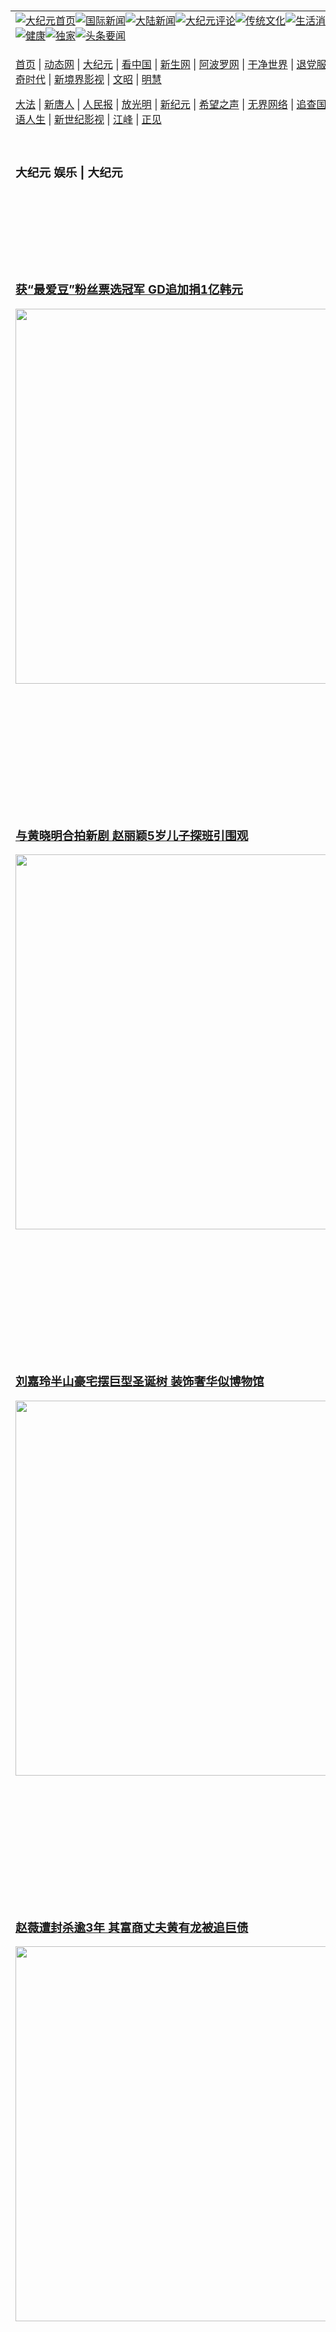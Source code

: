<a name="1" id="1" target="_blank">&nbsp;</a> <span id="1">&nbsp;</span><table align=center border="0"><tr><td colspan="2" VALIGN=TOP><a href="https://github.com/1992513/djy/blob/master/gb/nf1351518.md#1"><img src="https://raw.githubusercontent.com/1992513/www/master/t/djy/1.jpg" title="大纪元首页" alt="大纪元首页"></a><a href="https://github.com/1992513/djy/blob/master/gb/n24hr.md#1"><img src="https://raw.githubusercontent.com/1992513/www/master/t/djy/3.jpg" title="国际新闻" alt="国际新闻"></a><a href="https://github.com/1992513/djy/blob/master/gb/nsc413.md#1"><img src="https://raw.githubusercontent.com/1992513/www/master/t/djy/4.jpg" title="大陆新闻" alt="大陆新闻"></a><a href="https://github.com/1992513/djy/blob/master/gb/news392.md#1"><img src="https://raw.githubusercontent.com/1992513/www/master/t/djy/5.jpg" title="大纪元评论" alt="大纪元评论"></a><a href="https://github.com/1992513/djy/blob/master/gb/news2007.md#1"><img src="https://raw.githubusercontent.com/1992513/www/master/t/djy/6.jpg" title="传统文化" alt="传统文化"></a><a href="https://github.com/1992513/djy/blob/master/gb/news2008.md#1"><img src="https://raw.githubusercontent.com/1992513/www/master/t/djy/7.jpg" title="生活消费" alt="生活消费"></a><a href="https://github.com/1992513/djy/blob/master/gb/ncyule.md#1"><img src="https://raw.githubusercontent.com/1992513/www/master/t/djy/8.jpg" title="娱乐休闲" alt="娱乐休闲"></a><a href="https://github.com/1992513/djy/blob/master/gb/nsc1002.md#1"><img src="https://raw.githubusercontent.com/1992513/www/master/t/djy/9.jpg" title="健康" alt="健康"></a><a href="https://github.com/1992513/djy/blob/master/gb/nf6092.md#1"><img src="https://raw.githubusercontent.com/1992513/www/master/t/djy/10a.jpg" title="独家" alt="独家"></a><a href="https://github.com/1992513/djy/blob/master/gb/nf4514.md#1"><img src="https://raw.githubusercontent.com/1992513/www/master/t/djy/12a.jpg" title="头条要闻" alt="头条要闻"></a></td></tr><tr><td colspan="2" VALIGN=TOP><p><a href="https://github.com/1992513/www/blob/master/README.md?krlbzrp#1" target="_blank">首页</a> | <a href="https://d2csrn8d5ncbve.cloudfront.net/1?caoohe" target="_blank">动态网</a> | <a href="https://d2bd0i85jg8bcc.cloudfront.net/2?eppgtmlt" target="_blank">大纪元</a> | <a href="https://d2jsgnf2snq1t5.cloudfront.net/4?gsioarpc" target="_blank">看中国</a> | <a href="https://d10efcw5kfoez9.cloudfront.net/pHh5q?jvhakww" target="_blank">新生网</a> | <a href="https://d1or6b2roqil0x.cloudfront.net/tktpt?rnabyq" target="_blank">阿波罗网</a> | <a href="https://dfxrfb9070id6.cloudfront.net/Mjpvu?hlexcggme" target="_blank">干净世界</a> | <a href="https://d3myewunzonann.cloudfront.net/10?eelzuy" target="_blank">退党服务</a> | <a href="https://djwddd4nnr0na.cloudfront.net/Rffqf?nwgnvi" target="_blank">明慧广播</a> | <a href="https://dlph7fabhsbfp.cloudfront.net/nw9Vn?cglcekhqp" target="_blank">传奇时代</a> | <a href="https://dol9bue5bysdj.cloudfront.net/AF9AG?fdpexpfr" target="_blank">新境界影视</a> | <a href="https://djwddd4nnr0na.cloudfront.net/zqMQA?gqtrrhga" target="_blank">文昭</a> | <a href="https://d1znr9c9sm73cv.cloudfront.net/7?wtxaz" target="_blank">明慧</a></p><p><a href="https://d1b0mjr6ppvor4.cloudfront.net/9?fhammh" target="_blank">大法</a> | <a href="https://d14a0yccee2yym.cloudfront.net/3?opmhq" target="_blank">新唐人</a> | <a href="https://d1xqyoddjp48c4.cloudfront.net/obAhT?zrnist" target="_blank">人民报</a> | <a href="https://d265ujbtchne9r.cloudfront.net/xXNHu?kfmstj" target="_blank">放光明</a> | <a href="https://d2agd1dsojkgmu.cloudfront.net/5?tisqyfnyn" target="_blank">新纪元</a> | <a href="https://d14a0yccee2yym.cloudfront.net/6?fsupzw" target="_blank">希望之声</a> | <a href="https://d2b68ib2p4x8t6.cloudfront.net/11?wfaez" target="_blank">无界网络</a> | <a href="https://dlvlk7o3qgp9v.cloudfront.net/Pueji?tqnwq" target="_blank">追查国际</a> | <a href="https://d3gus727acem18.cloudfront.net/16?pdomag" target="_blank">明慧之窗</a> | <a href="https://dld25pfif4r64.cloudfront.net/LdvzZ?fljahxdld" target="_blank">细语人生</a> | <a href="https://d1tuw6k1rjq3u6.cloudfront.net/fBn3r?ukqqtxq" target="_blank">新世纪影视</a> | <a href="https://dycmgeziwp90b.cloudfront.net/PUWMb?inwte" target="_blank">江峰</a> | <a href="https://d1jex6syje0yji.cloudfront.net/8?taypn" target="_blank">正见</a></p></td></tr><tr><td width="626"><h3><p><strong>大纪元  娱乐 | 大纪元</strong></p></h3></td><td VALIGN=TOP rowspan=60><a href="https://d8fwqziezxawm.cloudfront.net/video/play/1034.html" target="_blank"><img  src="https://raw.githubusercontent.com/1992513/djy/master/gb/300/gudianwu.jpg" title="神韵古典舞技巧表演" alt="神韵古典舞技巧表演"></a><br><a href="https://d8fwqziezxawm.cloudfront.net/video/play/1154.html" target="_blank"><img  src="https://raw.githubusercontent.com/1992513/djy/master/gb/300/9ping.jpg" title="九评共产党" alt="九评共产党"></a><br><a href="https://d8fwqziezxawm.cloudfront.net/video/play/1118.html" target="_blank"><img  src="https://raw.githubusercontent.com/1992513/djy/master/gb/300/communism.jpg" title="共产主义终极目的" alt="共产主义终极目的"></a><br><a href="https://d8fwqziezxawm.cloudfront.net/video/play/1.html" target="_blank"><img  src="https://raw.githubusercontent.com/1992513/djy/master/gb/300/weihuo.jpg" title="中共的伪火骗局" alt="中共的伪火骗局"></a><br><a href="https://d8fwqziezxawm.cloudfront.net/video/play/2.html" target="_blank"><img  src="https://raw.githubusercontent.com/1992513/djy/master/gb/300/changzhi.jpg" title="古今奇观 藏字石" alt="古今奇观 藏字石"></a><br><a href="https://d8fwqziezxawm.cloudfront.net/video/play/1044.html" target="_blank"><img  src="https://raw.githubusercontent.com/1992513/djy/master/gb/300/tianan.jpg" title="通往天安门的旅程" alt="通往天安门的旅程"></a><br><a href="https://d8fwqziezxawm.cloudfront.net/video/play/49.html" target="_blank"><img  src="https://raw.githubusercontent.com/1992513/djy/master/gb/300/weilai.jpg" title="未来人的神话" alt="未来人的神话"></a><br><a href="https://d8fwqziezxawm.cloudfront.net/video/play/1216.html" target="_blank"><img  src="https://raw.githubusercontent.com/1992513/djy/master/gb/300/ji-zy.jpg" title="中共罪恶的活摘" alt="中共罪恶的活摘"></a><br><a href="https://d8fwqziezxawm.cloudfront.net/video/play/1080.html" target="_blank"><img  src="https://raw.githubusercontent.com/1992513/djy/master/gb/300/huozhai.jpg" title="铁证如山" alt="铁证如山"></a><br><a href="https://d8fwqziezxawm.cloudfront.net/video/play/149.html" target="_blank"><img  src="https://raw.githubusercontent.com/1992513/djy/master/gb/300/4ke.jpg" title="一家四口死于中共暴政" alt="一家四口死于中共暴政"></a><br><a href="https://d8fwqziezxawm.cloudfront.net/video/play/150.html" target="_blank"><img  src="https://raw.githubusercontent.com/1992513/djy/master/gb/300/jie-di.jpg" title="─弟妹相继死于中共迫害" alt="─弟妹相继死于中共迫害"></a><br><a href="https://d8fwqziezxawm.cloudfront.net/video/play/154.html" target="_blank"><img  src="https://raw.githubusercontent.com/1992513/djy/master/gb/300/ma-sj.jpg" title="她们许多已经被中共迫害至死" alt="她们许多已经被中共迫害至死"></a><br><a href="https://d8fwqziezxawm.cloudfront.net/video/play/153.html" target="_blank"><img  src="https://raw.githubusercontent.com/1992513/djy/master/gb/300/shuan-cxl.jpg" title="双城血泪" alt="双城血泪"></a><br><a href="https://d8fwqziezxawm.cloudfront.net/video/play/21.html" target="_blank"><img  src="https://raw.githubusercontent.com/1992513/djy/master/gb/300/wu-zbh.jpg" title="震撼人心的无罪辩护" alt="震撼人心的无罪辩护"></a><br><a href="https://d8fwqziezxawm.cloudfront.net/video/play/158.html" target="_blank"><img  src="https://raw.githubusercontent.com/1992513/djy/master/gb/300/6c10-720.jpg" title="中共的迫害与掩盖" alt="中共的迫害与掩盖"></a><br><a href="https://d8fwqziezxawm.cloudfront.net/video/play/30.html" target="_blank"><img  src="https://raw.githubusercontent.com/1992513/djy/master/gb/300/xian-z.jpg" title="中共官员的选择" alt="中共官员的选择"></a><br><a href="https://d8fwqziezxawm.cloudfront.net/video/play/3.html" target="_blank"><img  src="https://raw.githubusercontent.com/1992513/djy/master/gb/300/1400l.jpg" title="剖析中共造假" alt="剖析中共造假"></a><br><a href="https://d8fwqziezxawm.cloudfront.net/video/play/1103.html" target="_blank"><img  src="https://raw.githubusercontent.com/1992513/djy/master/gb/300/425.jpg" title="万人上访真相" alt="万人上访真相"></a><br><a href="https://d8fwqziezxawm.cloudfront.net/video/play/121.html" target="_blank"><img  src="https://raw.githubusercontent.com/1992513/djy/master/gb/300/qing-h.jpg" title="被中共迫害的清华学子" alt="被中共迫害的清华学子"></a><br><a href="https://d8fwqziezxawm.cloudfront.net/video/play/14.html" target="_blank"><img  src="https://raw.githubusercontent.com/1992513/djy/master/gb/300/jian-z513.jpg" title="见证五月十三日" alt="见证五月十三日"></a><br><a href="https://d8fwqziezxawm.cloudfront.net/video/play/1096.html" target="_blank"><img  src="https://raw.githubusercontent.com/1992513/djy/master/gb/300/gongfu.jpg" title="功夫 寻道" alt="功夫 寻道"></a><br><a href="https://d8fwqziezxawm.cloudfront.net/video/play/1104.html" target="_blank"><img  src="https://raw.githubusercontent.com/1992513/djy/master/gb/300/guangguimian.jpg" title="歌唱家人生奇迹" alt="歌唱家人生奇迹"></a><br><a href="https://d8fwqziezxawm.cloudfront.net/video/play/163.html" target="_blank"><img  src="https://raw.githubusercontent.com/1992513/djy/master/gb/300/ming-jjy.jpg" title="名校精英的选择" alt="名校精英的选择"></a><br><a href="https://d8fwqziezxawm.cloudfront.net/video/play/18.html" target="_blank"><img  src="https://raw.githubusercontent.com/1992513/djy/master/gb/300/yin-lj.jpg" title="音乐之家的故事" alt="音乐之家的故事"></a><br><a href="https://d8fwqziezxawm.cloudfront.net/video/play/33.html" target="_blank"><img  src="https://raw.githubusercontent.com/1992513/djy/master/gb/300/ming-hsf.jpg" title="平凡中的不平凡" alt="平凡中的不平凡"></a><br><a href="https://github.com/1992513/www/blob/master/README.md?dfh#9" target="_blank"><img  src="https://raw.githubusercontent.com/1992513/djy/master/gb/300/yong-h.jpg" title="永恒的见证"  alt="永恒的见证"></a><br><a href="https://github.com/1992513/djy/blob/master/gb/13/9/29/n3974789.md?dfh#1" target="_blank"><img  src="https://raw.githubusercontent.com/1992513/djy/master/gb/300/shang-lnz.jpg" title="善良女子被中共投男牢"  alt="善良女子被中共投男牢"></a><br><a href="https://github.com/1992513/djy/blob/master/gb/16/3/16/n4663449.md?dfh#1" target="_blank"><img  src="https://raw.githubusercontent.com/1992513/djy/master/gb/300/huo-z3.jpg" title="警卫目击中共活摘"  alt="警卫目击中共活摘"></a><br><a href="https://github.com/1992513/djy/blob/master/gb/16/8/7/n8177641.md?dfh#1" target="_blank"><img  src="https://raw.githubusercontent.com/1992513/djy/master/gb/300/huo-z4.jpg" title="证人描述活摘恐怖"  alt="证人描述活摘恐怖"></a><br><a href="https://github.com/1992513/djy/blob/master/gb/10/4/19/n2881569.md?dfh#1" target="_blank"><img  src="https://raw.githubusercontent.com/1992513/djy/master/gb/300/huo-z1.jpg" title="揭开活摘器官黑幕"  alt="揭开活摘器官黑幕"></a><br><a href="https://github.com/1992513/djy/blob/master/gb/10/11/7/n3077476.md?dfh#1" target="_blank"><img  src="https://raw.githubusercontent.com/1992513/djy/master/gb/300/ma-ks.jpg" title="马克思的成魔之路"  alt="马克思的成魔之路"></a><br><a href="https://github.com/1992513/djy/blob/master/gb/18/5/10/n10381511.md?dfh#1" target="_blank"><img  src="https://raw.githubusercontent.com/1992513/djy/master/gb/300/st1.jpg" title="关注三亿人三退"  alt="关注三亿人三退"></a><br><a href="https://github.com/1992513/djy/blob/master/gb/18/3/21/n10237682.md?dfh#1" target="_blank"><img  src="https://raw.githubusercontent.com/1992513/djy/master/gb/300/jie-t.jpg" title="解体中共复兴中华"  alt="解体中共复兴中华"></a><br><a href="https://github.com/1992513/djy/blob/master/gb/9/2/9/n2422991.md?dfh#1" target="_blank"><img  src="https://raw.githubusercontent.com/1992513/djy/master/gb/300/gao-zs.jpg" title="中共迫害良心律师"  alt="中共迫害良心律师"></a><br><a href="https://github.com/1992513/djy/blob/master/gb/18/12/9/n10900044.md?dfh#1" target="_blank"><img  src="https://raw.githubusercontent.com/1992513/djy/master/gb/300/sj1.jpg" title="三百多万人举报江泽民"  alt="三百多万人举报江泽民"></a><br><a href="https://github.com/1992513/djy/blob/master/gb/18/8/28/n10672014.md?dfh#1" target="_blank"><img  src="https://raw.githubusercontent.com/1992513/djy/master/gb/300/sj2.jpg" title="这些官员为何起诉江泽民"  alt="这些官员为何起诉江泽民"></a><br><a href="https://github.com/1992513/djy/blob/master/gb/8/12/18/n2367165.md?dfh#1" target="_blank"><img  src="https://raw.githubusercontent.com/1992513/djy/master/gb/300/liangan.jpg" title="海峡两岸的强烈反差"  alt="海峡两岸的强烈反差"></a><br><a href="https://github.com/1992513/djy/blob/master/gb/15/12/10/n4593139.md?dfh#1" target="_blank"><img  src="https://raw.githubusercontent.com/1992513/djy/master/gb/300/jia-ndzl.jpg" title="加拿大总理的贺信"  alt="加拿大总理的贺信"></a><br><a href="https://github.com/1992513/djy/blob/master/gb/11/6/17/n3289382.md?dfh#1" target="_blank"><img  src="https://raw.githubusercontent.com/1992513/djy/master/gb/300/xiao-wd.jpg" title="探寻真相兼听则明"  alt="探寻真相兼听则明"></a><br><a href="https://github.com/1992513/djy/blob/master/gb/18/10/27/n10812623.md?dfh#1" target="_blank"><img  src="https://raw.githubusercontent.com/1992513/djy/master/gb/300/yindu.jpg" title="印度媒体报道东方"  alt="印度媒体报道东方"></a><br><a href="https://github.com/1992513/djy/blob/master/gb/18/6/9/n10469652.md?dfh#1" target="_blank"><img  src="https://raw.githubusercontent.com/1992513/djy/master/gb/300/xie-j.jpg" title="不一样的海外校园"  alt="不一样的海外校园"></a><br><a href="https://github.com/1992513/djy/blob/master/gb/7/4/5/n1669415.md?dfh#1" target="_blank"><img  src="https://raw.githubusercontent.com/1992513/djy/master/gb/300/li-up.jpg" title="从大师到徒弟的传奇"  alt="从大师到徒弟的传奇"></a><br><a href="https://github.com/1992513/djy/blob/master/gb/17/5/26/n9191512.md?dfh#1" target="_blank"><img  src="https://raw.githubusercontent.com/1992513/djy/master/gb/300/zfl2.jpg" title="亿万人与东方一本奇书"  alt="亿万人与东方一本奇书"></a><br><a href="https://github.com/1992513/djy/blob/master/gb/13/11/27/n4020290.md?dfh#1" target="_blank"><img  src="https://raw.githubusercontent.com/1992513/djy/master/gb/300/zhen-h.jpg" title="大陆见不到的震撼场面"  alt="大陆见不到的震撼场面"></a><br><a href="https://github.com/1992513/djy/blob/master/gb/15/7/17/n4482910.md?dfh#1" target="_blank"><img  src="https://raw.githubusercontent.com/1992513/djy/master/gb/300/dalu-sk.jpg" title="人心向善 大陆当初盛况"  alt="人心向善 大陆当初盛况"></a><br><a href="https://github.com/1992513/djy/blob/master/gb/19/1/5/n10955468.md?dfh#1" target="_blank"><img  src="https://raw.githubusercontent.com/1992513/djy/master/gb/300/zfl1.jpg" title="追寻真理 这书讲什么"  alt="追寻真理 这书讲什么"></a><br><a href="https://github.com/1992513/www/blob/master/README.md?dfh#1" target="_blank"><img  src="https://raw.githubusercontent.com/1992513/djy/master/gb/300/fq1.jpg" title="下载免费翻墙软件"  alt="下载免费翻墙软件"></a><br></td></tr>
<tr><td><h3><a href="https://github.com/1992513/djy/blob/master/gb/24/12/26/n14398112.md#1" target="_blank">获“最爱豆”粉丝票选冠军 GD追加捐1亿韩元</a><br></h3><a href="https://github.com/1992513/djy/blob/master/gb/24/12/26/n14398112.md#1" target="_blank"><img width="600" src="https://i.epochtimes.com/assets/uploads/2023/12/id14140797-231220225518100707-600x400.jpg"></a></td></tr>
<tr><td><h3><a href="https://github.com/1992513/djy/blob/master/gb/24/12/25/n14397955.md#1" target="_blank">与黄晓明合拍新剧 赵丽颖5岁儿子探班引围观</a><br></h3><a href="https://github.com/1992513/djy/blob/master/gb/24/12/25/n14397955.md#1" target="_blank"><img width="600" src="https://i.epochtimes.com/assets/uploads/2024/12/id14397985-2206092209492563-600x400.jpg"></a></td></tr>
<tr><td><h3><a href="https://github.com/1992513/djy/blob/master/gb/24/12/25/n14397931.md#1" target="_blank">刘嘉玲半山豪宅摆巨型圣诞树 装饰奢华似博物馆</a><br></h3><a href="https://github.com/1992513/djy/blob/master/gb/24/12/25/n14397931.md#1" target="_blank"><img width="600" src="https://i.epochtimes.com/assets/uploads/2018/08/DSC_0274_meitu_1-600x400.jpg"></a></td></tr>
<tr><td><h3><a href="https://github.com/1992513/djy/blob/master/gb/24/12/24/n14397202.md#1" target="_blank">赵薇遭封杀逾3年 其富商丈夫黄有龙被追巨债</a><br></h3><a href="https://github.com/1992513/djy/blob/master/gb/24/12/24/n14397202.md#1" target="_blank"><img width="600" src="https://i.epochtimes.com/assets/uploads/2022/08/id13795872-GettyImages-949856274-600x400.jpg"></a></td></tr>
<tr><td><h3><a href="https://github.com/1992513/djy/blob/master/gb/24/12/24/n14396854.md#1" target="_blank">MISIA积极行善 连两年任《NHK红白》压轴歌手</a><br></h3><a href="https://github.com/1992513/djy/blob/master/gb/24/12/24/n14396854.md#1" target="_blank"><img width="600" src="https://i.epochtimes.com/assets/uploads/2021/12/id13461855-191226214702100707-600x400.jpg"></a></td></tr>
<tr><td><h3><p><strong>大纪元   娱乐要闻</strong></p></h3></td></tr><tr><td><h4>
<a href="https://github.com/1992513/djy/blob/master/gb/24/12/26/n14398272.md#1" target="_blank"><img width="195" src="https://i.epochtimes.com/assets/uploads/2023/03/id13949206-2303130307131487-320x200.jpg"></a>
<a href="https://github.com/1992513/djy/blob/master/gb/24/12/26/n14398327.md#1" target="_blank"><img width="195" src="https://i.epochtimes.com/assets/uploads/2024/12/id14398344-2412260553251487-320x200.jpg"></a>
<a href="https://github.com/1992513/djy/blob/master/gb/24/12/26/n14398214.md#1" target="_blank"><img width="195" src="https://i.epochtimes.com/assets/uploads/2024/12/id14398225-2412260330001487-320x200.jpg"></a>
<a href="https://github.com/1992513/djy/blob/master/gb/24/12/26/n14398146.md#1" target="_blank"><img width="195" src="https://i.epochtimes.com/assets/uploads/2024/12/id14398150-2205250401272122-320x200.jpg"></a>
<a href="https://github.com/1992513/djy/blob/master/gb/24/12/26/n14397993.md#1" target="_blank"><img width="195" src="https://i.epochtimes.com/assets/uploads/2024/11/id14377167-241123055555100707-320x200.jpg"></a>
<a href="https://github.com/1992513/djy/blob/master/gb/24/12/25/n14397741.md#1" target="_blank"><img width="195" src="https://i.epochtimes.com/assets/uploads/2024/12/id14397790-2412250858501487-320x200.jpg"></a>
<tr><td><h3><p><strong>大纪元娱乐休闲  影视评论</strong></p></h3></td></tr>
<tr><td><h4><a href="https://github.com/1992513/djy/blob/master/gb/24/12/19/n14394300.md#1" target="_blank"><img src="https://i.epochtimes.com/assets/uploads/2024/12/id14394310-LKP-T2-00087388-320x200.jpg"><br>《狮子王：木法沙》影评：辛巴的父亲展现王者之风</a></h4></td></tr>
<tr><td><h4><a href="https://github.com/1992513/djy/blob/master/gb/24/12/15/n14391512.md#1" target="_blank"><img src="https://i.epochtimes.com/assets/uploads/2024/12/id14391519-TSUMASHO_stills_TC_4_0-320x200.jpg"><br>《妻子变成小学生。》影评：趣味事件成克服丧亲之痛契机</a></h4></td></tr>
<tr><td><h4><a href="https://github.com/1992513/djy/blob/master/gb/24/12/13/n14390718.md#1" target="_blank"><img src="https://i.epochtimes.com/assets/uploads/2024/12/id14390724-076-320x200.jpg"><br>《2.5次元的诱惑》影评：学妹是动漫同好 成学长人生转机</a></h4></td></tr>
<tr><td><h3><p><strong>大纪元娱乐休闲  精彩图文</strong></p></h3></td></tr>
<tr><td><h4><a href="https://github.com/1992513/djy/blob/master/gb/24/11/23/n14377178.md#1" target="_blank"><img src="https://i.epochtimes.com/assets/uploads/2024/11/id14377268-241123084830100821-320x200.jpg"><br> 组图：金马61红毯众星云集 李安勉励不要放弃梦想</a></h4></td></tr>
<tr><td><h4><a href="https://github.com/1992513/djy/blob/master/gb/24/10/19/n14354000.md#1" target="_blank"><img src="https://i.epochtimes.com/assets/uploads/2024/10/id14354075-241019093148100821-320x200.jpg"><br> 组图：金钟59“戏剧类”星光大道 众星盛装争艳</a></h4></td></tr>
<tr><td><h4><a href="https://github.com/1992513/djy/blob/master/gb/24/10/18/n14353297.md#1" target="_blank"><img src="https://i.epochtimes.com/assets/uploads/2024/10/id14353477-241018111629100821-320x200.jpg"><br> 组图：金钟59“节目类”星光红毯 众星闪亮登场</a></h4></td></tr>
<tr><td><h4><a href="https://github.com/1992513/djy/blob/master/gb/24/10/2/n14342686.md#1" target="_blank"><img src="https://i.epochtimes.com/assets/uploads/2024/10/id14342689-2410020624381487-320x200.jpg"><br> 金马61入围名单公布 《鬼才之道》11项提名居冠</a></h4></td></tr>
</h4></td></tr><tr><td><h3><p><strong>大纪元娱乐休闲  最新文章</strong></p></h3></td></tr>
<tr><td><h4><a href="https://github.com/1992513/djy/blob/master/gb/24/12/25/n14397955.md#1" target="_blank">与黄晓明合拍新剧 赵丽颖5岁儿子探班引围观</a></h4></td></tr>
<tr><td><h4><a href="https://github.com/1992513/djy/blob/master/gb/24/12/24/n14397246.md#1" target="_blank">弥补缺席婚礼遗憾 谢娜当面读信惹哭陈乔恩</a></h4></td></tr>
<tr><td><h4><a href="https://github.com/1992513/djy/blob/master/gb/24/12/24/n14397202.md#1" target="_blank">赵薇遭封杀逾3年 其富商丈夫黄有龙被追巨债</a></h4></td></tr>
<tr><td><h4><a href="https://github.com/1992513/djy/blob/master/gb/24/12/23/n14396569.md#1" target="_blank">被讽高铁上假装看书 陆男星纪凌尘大方回应</a></h4></td></tr>
<tr><td><h4><a href="https://github.com/1992513/djy/blob/master/gb/24/12/26/n14398272.md#1" target="_blank">李敏镐三度被星探相中 曝不当偶像做演员理由</a></h4></td></tr>
<tr><td><h4><a href="https://github.com/1992513/djy/blob/master/gb/24/12/26/n14398112.md#1" target="_blank">获“最爱豆”粉丝票选冠军 GD追加捐1亿韩元</a></h4></td></tr>
<tr><td><h4><a href="https://github.com/1992513/djy/blob/master/gb/24/12/26/n14397993.md#1" target="_blank">《NHK红白》曲顺公开 TXT将与BE:FIRST演出</a></h4></td></tr>
<tr><td><h4><a href="https://github.com/1992513/djy/blob/master/gb/24/12/25/n14397574.md#1" target="_blank">郑知苏《回到20岁》演偶像 最辛苦的是减肥</a></h4></td></tr>
<tr><td><h4><a href="https://github.com/1992513/djy/blob/master/gb/24/12/26/n14398224.md#1" target="_blank">诺兰的科幻片《星际效应》2025元旦登陆Netflix</a></h4></td></tr>
<tr><td><h4><a href="https://github.com/1992513/djy/blob/master/gb/24/12/26/n14398114.md#1" target="_blank">冈恩圣诞节分享有趣的乐高超人 重现预告片</a></h4></td></tr>
<tr><td><h4><a href="https://github.com/1992513/djy/blob/master/gb/24/12/26/n14398214.md#1" target="_blank">《台湾好吃惊》迎200集 爱纱参与特辑预告回归</a></h4></td></tr>
<tr><td><h4><a href="https://github.com/1992513/djy/blob/master/gb/24/12/26/n14398006.md#1" target="_blank">“白雪公主”新歌《等待一个愿望》先睹为快</a></h4></td></tr>
<tr><td><h4><a href="https://github.com/1992513/djy/blob/master/gb/24/12/26/n14398224.md#1" target="_blank">诺兰的科幻片《星际效应》2025元旦登陆Netflix</a></h4></td></tr>
<tr><td><h4><a href="https://github.com/1992513/djy/blob/master/gb/24/12/26/n14398327.md#1" target="_blank">林采欣跨界任斯巴达大使 身兼著作权协会董事</a></h4></td></tr>
<tr><td><h4><a href="https://github.com/1992513/djy/blob/master/gb/24/12/26/n14398114.md#1" target="_blank">冈恩圣诞节分享有趣的乐高超人 重现预告片</a></h4></td></tr>
<tr><td><h4><a href="https://github.com/1992513/djy/blob/master/gb/24/12/26/n14398214.md#1" target="_blank">《台湾好吃惊》迎200集 爱纱参与特辑预告回归</a></h4></td></tr>
<tr><td><h4><a href="https://github.com/1992513/djy/blob/master/gb/24/12/26/n14397993.md#1" target="_blank">《NHK红白》曲顺公开 TXT将与BE:FIRST演出</a></h4></td></tr>
<tr><td><h4><a href="https://github.com/1992513/djy/blob/master/gb/24/12/25/n14397741.md#1" target="_blank">黄伟晋大阪快闪会粉丝 奈良初体验“遭鹿群包围”</a></h4></td></tr>
<tr><td><h4><a href="https://github.com/1992513/djy/blob/master/gb/24/12/24/n14396854.md#1" target="_blank">MISIA积极行善 连两年任《NHK红白》压轴歌手</a></h4></td></tr>
<tr><td><h4><a href="https://github.com/1992513/djy/blob/master/gb/24/12/24/n14396725.md#1" target="_blank">TXT姜太显将于《NHK红白》参与剑玉挑战</a></h4></td></tr>
<tr><td><h4><a href="https://github.com/1992513/djy/blob/master/gb/24/12/26/n14398327.md#1" target="_blank">林采欣跨界任斯巴达大使 身兼著作权协会董事</a></h4></td></tr>
<tr><td><h4><a href="https://github.com/1992513/djy/blob/master/gb/24/12/25/n14397679.md#1" target="_blank">周兴哲邀大咖影星 打造《几乎是爱情》MV三部曲</a></h4></td></tr>
<tr><td><h4><a href="https://github.com/1992513/djy/blob/master/gb/24/12/25/n14397578.md#1" target="_blank">U:NUS圣诞夜宣布 明年2月将办“限定派对”</a></h4></td></tr>
<tr><td><h4><a href="https://github.com/1992513/djy/blob/master/gb/24/12/24/n14397109.md#1" target="_blank">魏如萱布置圣诞树谈新辑 曝先行曲有儿子的声音</a></h4></td></tr>
<tr><td><h3><p><strong>大纪元娱乐休闲  一周热门</strong></p></h3></td></tr>
<tr><td><h4><a href="https://github.com/1992513/djy/blob/master/gb/24/12/21/n14395504.md#1" target="_blank">周慧敏被路人搀扶过马路 画面惊险</a></h4></td></tr>
<tr><td><h4><a href="https://github.com/1992513/djy/blob/master/gb/24/12/20/n14394907.md#1" target="_blank">陈柏源唱《反攻大陆》邀国民党反共 陆网民感动</a></h4></td></tr>
<tr><td><h4><a href="https://github.com/1992513/djy/blob/master/gb/24/12/20/n14394510.md#1" target="_blank">演唱会裤兜里装矿泉水 刀郎爆红原因引热议</a></h4></td></tr>
<tr><td><h4><a href="https://github.com/1992513/djy/blob/master/gb/24/12/22/n14395543.md#1" target="_blank">年度票房倒数前十 黄圣依新片成本过亿仅卖百元</a></h4></td></tr>
<tr><td><h4><a href="https://github.com/1992513/djy/blob/master/gb/24/12/24/n14397202.md#1" target="_blank">赵薇遭封杀逾3年 其富商丈夫黄有龙被追巨债</a></h4></td></tr>
<tr><td><h4><a href="https://github.com/1992513/djy/blob/master/gb/24/12/24/n14396610.md#1" target="_blank">上海法院出庭旧照曝光 刘嘉玲成港星第一人</a></h4></td></tr>
<tr><td><h4><a href="https://github.com/1992513/djy/blob/master/gb/24/12/24/n14397235.md#1" target="_blank">齐秦被爆罹患肺癌晚期 歌手姐姐和妻子急回应</a></h4></td></tr>
<tr><td><h4><a href="https://github.com/1992513/djy/blob/master/gb/24/12/20/n14395087.md#1" target="_blank">韦唯隐居深山10年 自曝经历严重车祸折断脊柱</a></h4></td></tr>
<tr><td><h4><a href="https://github.com/1992513/djy/blob/master/gb/24/12/25/n14397955.md#1" target="_blank">与黄晓明合拍新剧 赵丽颖5岁儿子探班引围观</a></h4></td></tr>
<tr><td><h4><a href="https://github.com/1992513/djy/blob/master/gb/24/12/19/n14394427.md#1" target="_blank">婚变传闻爆不停 吴奇隆刘诗诗关联公司已注销</a></h4></td></tr>
<tr><td><h3><a href="https://github.com/1992513/djy/blob/master/gb/ncyule.md#1">上一页</a>&nbsp;&nbsp;1 &nbsp;&nbsp;<a href="https://github.com/1992513/djy/blob/master/gb/ncyule_2.md#1">2</a>&nbsp;&nbsp;<a href="https://github.com/1992513/djy/blob/master/gb/ncyule_3.md#1">3</a>&nbsp;&nbsp;<a href="https://github.com/1992513/djy/blob/master/gb/ncyule_4.md#1">4</a>&nbsp;&nbsp;<a href="https://github.com/1992513/djy/blob/master/gb/ncyule_5.md#1">5</a>&nbsp;&nbsp;<a href="https://github.com/1992513/djy/blob/master/gb/ncyule_6.md#1">6</a>&nbsp;&nbsp;<a href="https://github.com/1992513/djy/blob/master/gb/ncyule_7.md#1">7</a>&nbsp;&nbsp;<a href="https://github.com/1992513/djy/blob/master/gb/ncyule_8.md#1">8</a>&nbsp;&nbsp;<a href="https://github.com/1992513/djy/blob/master/gb/ncyule_9.md#1">9</a>&nbsp;&nbsp;<a href="https://github.com/1992513/djy/blob/master/gb/ncyule_10.md#1">10</a>&nbsp;&nbsp;<a href="https://github.com/1992513/djy/blob/master/gb/ncyule_2.md#1">下一页</a></h3></td></tr>
</table><div align="center"><h4>手机上长按并复制下列链接或二维码分享本文章：</h4>https://github.com/1992513/djy/blob/master/gb/ncyule.md#1<br><a href="https://github.com/1992513/djy/blob/master/gb/ncyule.md#1"><img src="https://quickchart.io/qr?size=256&text=https://github.com/1992513/djy/blob/master/gb/ncyule.md%231" title="分享本文章"></a><br>原文地址： <a href="https://www.epochtimes.com/gb/ncyule.htm">https://www.epochtimes.com/gb/ncyule.htm</a>    （国内需<a href="https://github.com/1992513/www/blob/master/README.md#8">下载翻墙软件</a>才能访问）</div>
